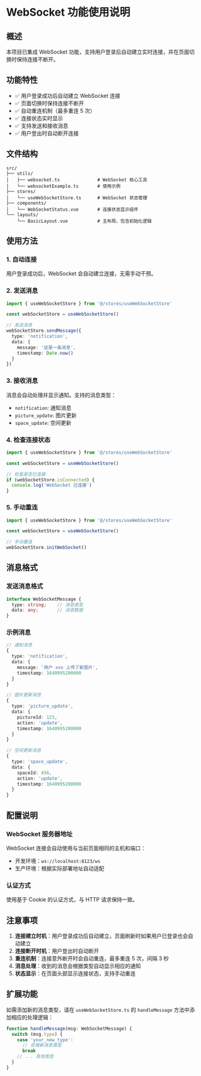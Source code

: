 # WebSocket 功能使用说明

## 概述

本项目已集成 WebSocket 功能，支持用户登录后自动建立实时连接，并在页面切换时保持连接不断开。

## 功能特性

- ✅ 用户登录成功后自动建立 WebSocket 连接
- ✅ 页面切换时保持连接不断开
- ✅ 自动重连机制（最多重连 5 次）
- ✅ 连接状态实时显示
- ✅ 支持发送和接收消息
- ✅ 用户登出时自动断开连接

## 文件结构

```
src/
├── utils/
│   ├── websocket.ts              # WebSocket 核心工具
│   └── websocketExample.ts       # 使用示例
├── stores/
│   └── useWebSocketStore.ts      # WebSocket 状态管理
├── components/
│   └── WebSocketStatus.vue       # 连接状态显示组件
└── layouts/
    └── BasicLayout.vue           # 主布局，包含初始化逻辑
```

## 使用方法

### 1. 自动连接

用户登录成功后，WebSocket 会自动建立连接，无需手动干预。

### 2. 发送消息

```typescript
import { useWebSocketStore } from '@/stores/useWebSocketStore'

const webSocketStore = useWebSocketStore()

// 发送消息
webSocketStore.sendMessage({
  type: 'notification',
  data: {
    message: '这是一条消息',
    timestamp: Date.now()
  }
})
```

### 3. 接收消息

消息会自动处理并显示通知。支持的消息类型：

- `notification`: 通知消息
- `picture_update`: 图片更新
- `space_update`: 空间更新

### 4. 检查连接状态

```typescript
import { useWebSocketStore } from '@/stores/useWebSocketStore'

const webSocketStore = useWebSocketStore()

// 检查是否已连接
if (webSocketStore.isConnected) {
  console.log('WebSocket 已连接')
}
```

### 5. 手动重连

```typescript
import { useWebSocketStore } from '@/stores/useWebSocketStore'

const webSocketStore = useWebSocketStore()

// 手动重连
webSocketStore.initWebSocket()
```

## 消息格式

### 发送消息格式

```typescript
interface WebSocketMessage {
  type: string;    // 消息类型
  data: any;       // 消息数据
}
```

### 示例消息

```typescript
// 通知消息
{
  type: 'notification',
  data: {
    message: '用户 xxx 上传了新图片',
    timestamp: 1640995200000
  }
}

// 图片更新消息
{
  type: 'picture_update',
  data: {
    pictureId: 123,
    action: 'update',
    timestamp: 1640995200000
  }
}

// 空间更新消息
{
  type: 'space_update',
  data: {
    spaceId: 456,
    action: 'update',
    timestamp: 1640995200000
  }
}
```

## 配置说明

### WebSocket 服务器地址

WebSocket 连接会自动使用与当前页面相同的主机和端口：

- 开发环境：`ws://localhost:8123/ws`
- 生产环境：根据实际部署地址自动适配

### 认证方式

使用基于 Cookie 的认证方式，与 HTTP 请求保持一致。

## 注意事项

1. **连接建立时机**：用户登录成功后自动建立，页面刷新时如果用户已登录也会自动建立
2. **连接断开时机**：用户登出时自动断开
3. **重连机制**：连接意外断开时会自动重连，最多重连 5 次，间隔 3 秒
4. **消息处理**：收到的消息会根据类型自动显示相应的通知
5. **状态显示**：在页面头部显示连接状态，支持手动重连

## 扩展功能

如需添加新的消息类型，请在 `useWebSocketStore.ts` 的 `handleMessage` 方法中添加相应的处理逻辑：

```typescript
function handleMessage(msg: WebSocketMessage) {
  switch (msg.type) {
    case 'your_new_type':
      // 处理新消息类型
      break
    // ... 其他类型
  }
}
``` 